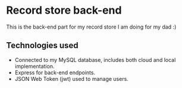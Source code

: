 # Record store back-end

This is the back-end part for my record store I am doing for my dad :)

## Technologies used
- Connected to my MySQL database, includes both cloud and local implementation.
- Express for back-end endpoints.
- JSON Web Token (jwt) used to manage users.
